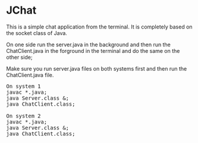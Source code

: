 # JChat
This is a simple chat application from the terminal. It is completely based on the socket class of Java.

On one side run the server.java in the background and then run the ChatClient.java in the forground in the terminal 
and do the same on the other side;

Make sure you run server.java files on both systems first and then run the ChatClient.java file.

<pre>
On system 1
javac *.java;
java Server.class &;
java ChatClient.class;

On system 2
javac *.java;
java Server.class &;
java ChatClient.class;


</pre>
